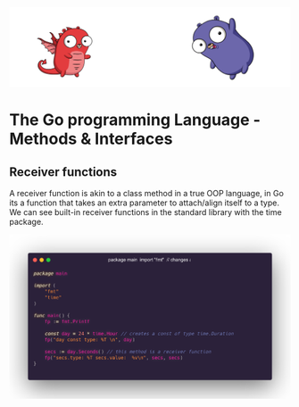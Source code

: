 ![](/assets/gologo.png)

# The Go programming Language - Methods & Interfaces

## Receiver functions

A receiver function is akin to a class method in a true OOP language, in Go its a function that takes an extra parameter to attach/align itself to a type. We can see built-in receiver functions in the standard library with the time package.

![](/core/src/14-methods-and-interfaces/assets/1401-builtin.png)
